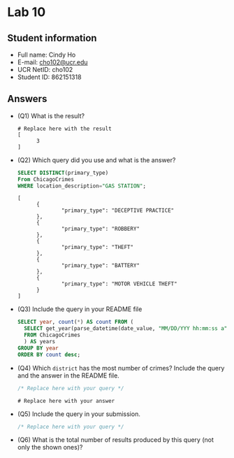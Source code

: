 # Lab 10

## Student information

* Full name: Cindy Ho
* E-mail: cho102@ucr.edu
* UCR NetID: cho102
* Student ID: 862151318

## Answers

* (Q1) What is the result?

  ```text
  # Replace here with the result
  [
        3
  ]
  ```

* (Q2) Which query did you use and what is the answer?
  
  ```sql
  SELECT DISTINCT(primary_type)
  From ChicagoCrimes
  WHERE location_description="GAS STATION";
  ```

  ```text
  [
        {
                "primary_type": "DECEPTIVE PRACTICE"
        },
        {
                "primary_type": "ROBBERY"
        },
        {
                "primary_type": "THEFT"
        },
        {
                "primary_type": "BATTERY"
        },
        {
                "primary_type": "MOTOR VEHICLE THEFT"
        }
  ]  
  ```

* (Q3) Include the query in your README file

  ```sql
  SELECT year, count(*) AS count FROM (
    SELECT get_year(parse_datetime(date_value, "MM/DD/YYY hh:mm:ss a")) AS year
    FROM ChicagoCrimes
    ) AS years
  GROUP BY year
  ORDER BY count desc;
  ```

* (Q4) Which `district` has the most number of crimes? Include the query and the answer in the README file.

  ```sql
  /* Replace here with your query */
  ```

  ```text
  # Replace here with your answer
  ```

* (Q5) Include the query in your submission.

  ```sql
  /* Replace here with your query */
  ```

* (Q6) What is the total number of results produced by this query (not only the shown ones)?
